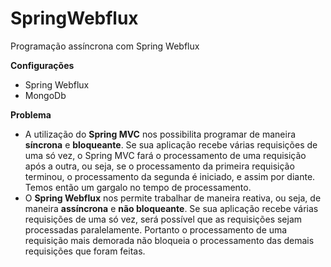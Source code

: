 # SpringWebflux
Programação assíncrona com Spring Webflux


**Configurações**
- Spring Webflux
- MongoDb

**Problema**
- A utilização do **Spring MVC** nos possibilita programar de maneira **síncrona** e **bloqueante**. Se sua aplicação recebe várias requisições de uma só vez, o Spring MVC fará o 
  processamento de uma requisição após a outra, ou seja, se o processamento da primeira requisição terminou, o processamento da segunda é iniciado, e assim por diante. Temos 
  então um gargalo no tempo de processamento.
- O **Spring Webflux** nos permite trabalhar de maneira reativa, ou seja, de maneira **assíncrona** e **não bloqueante**. Se sua aplicação recebe várias requisições de uma só vez,
  será possível que as requisições sejam processadas paralelamente. Portanto o processamento de uma requisição mais demorada não bloqueia o processamento das demais requisições
  que foram feitas.
